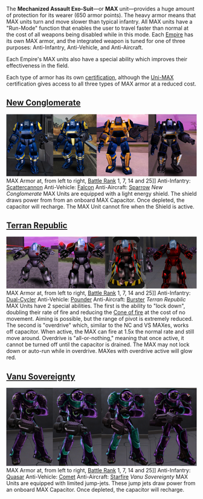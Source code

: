 The **Mechanized Assault Exo-Suit**—or **MAX** unit—provides a huge amount of
protection for its wearer (650 armor points). The heavy armor means that MAX
units turn and move slower than typical infantry. All MAX units have a
"Run-Mode" function that enables the user to travel faster than normal at the
cost of all weapons being disabled while in this mode. Each
[Empire](../terminology/Empire.md) has its own MAX armor, and the integrated
weapon is tuned for one of three purposes: Anti-Infantry, Anti-Vehicle, and
Anti-Aircraft.

Each Empire's MAX units also have a special ability which improves their
effectiveness in the field.

Each type of armor has its own
[certification](../certifications/Certifications.md), although the
[Uni-MAX](<../certifications/Uni-MAX_(Certification).md>) certification gives
access to all three types of MAX armor at a reduced cost.

## [New Conglomerate](../etc/New_Conglomerate.md)

![](../images/NCMAXArmors2.jpg "fig:NCMAXArmors2.jpg") MAX Armor at, from left
to right, [Battle Rank](../terminology/Battle_Rank.md) 1, 7, 14 and 25\]\]
Anti-Infantry: [Scattercannon](Scattercannon.md) Anti-Vehicle:
[Falcon](Falcon.md) Anti-Aircraft: [Sparrow](Sparrow.md) _New Conglomerate_ MAX
Units are equipped with a light energy shield. The shield draws power from from
an onboard MAX Capacitor. Once depleted, the capacitor will recharge. The MAX
Unit cannot fire when the Shield is active.

## [Terran Republic](../etc/Terran_Republic.md)

![](../images/TRMAXArmor2.jpg "fig:TRMAXArmor2.jpg") MAX Armor at, from left to
right, [Battle Rank](../terminology/Battle_Rank.md) 1, 7, 14 and 25\]\]
Anti-Infantry: [Dual-Cycler](Dual-Cycler.md) Anti-Vehicle: [Pounder](Pounder.md)
Anti-Aircraft: [Burster](Burster.md) _Terran Republic_ MAX Units have 2 special
abilities. The first is the ability to "lock down", doubling their rate of fire
and reducing the [Cone of fire](../etc/Cone_of_fire.md) at the cost of no
movement. Aiming is possible, but the range of pivot is extremely reduced. The
second is "overdrive" which, similar to the NC and VS MAXes, works off
capacitor. When active, the MAX can fire at 1.5x the normal rate and still move
around. Overdrive is "all-or-nothing," meaning that once active, it cannot be
turned off until the capacitor is drained. The MAX may not lock down or auto-run
while in overdrive. MAXes with overdrive active will glow red.

## [Vanu Sovereignty](../etc/Vanu_Sovereignty.md)

![](../images/VS_MAXs.jpg "fig:VS_MAXs.jpg") MAX Armor at, from left to right,
[Battle Rank](../terminology/Battle_Rank.md) 1, 7, 14 and 25\]\] Anti-Infantry:
[Quasar](Quasar.md) Anti-Vehicle: [Comet](Comet.md) Anti-Aircraft:
[Starfire](Starfire.md) _Vanu Sovereignty_ MAX Units are equipped with limited
jump-jets. These jump jets draw power from an onboard MAX Capacitor. Once
depleted, the capacitor will recharge.

<!--[Category:Game Items](Category:Game_Items.md)-->
